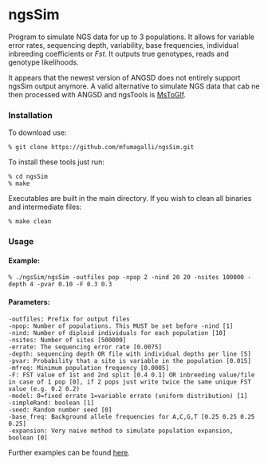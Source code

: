 
# ngsSim

Program to simulate NGS data for up to 3 populations. It allows for variable error rates, sequencing depth, variability, base frequencies, individual inbreeding coefficients or _Fst_. It outputs true genotypes, reads and genotype likelihoods. 

It appears that the newest version of ANGSD does not entirely support ngsSim output anymore. A valid alternative to simulate NGS data that cab ne then processed with ANGSD and ngsTools is [MsToGlf](http://popgen.dk/angsd/index.php/MsToGlf).

### Installation

To download use:

    % git clone https://github.com/mfumagalli/ngsSim.git

To install these tools just run:

    % cd ngsSim
    % make

Executables are built in the main directory. If you wish to clean all binaries and intermediate files:

    % make clean

### Usage

#### Example:

    % ./ngsSim/ngsSim -outfiles pop -npop 2 -nind 20 20 -nsites 100000 -depth 4 -pvar 0.10 -F 0.3 0.3

#### Parameters:
    -outfiles: Prefix for output files
    -npop: Number of populations. This MUST be set before -nind [1]
    -nind: Number of diploid individuals for each population [10]
    -nsites: Number of sites [500000]
    -errate: The sequencing error rate [0.0075]
    -depth: sequencing depth OR file with individual depths per line [5]
    -pvar: Probability that a site is variable in the population [0.015]
    -mfreq: Minimum population frequency [0.0005]
    -F: FST value of 1st and 2nd split [0.4 0.1] OR inbreeding value/file in case of 1 pop [0], if 2 pops just write twice the same unique FST value (e.g. 0.2 0.2)
    -model: 0=fixed errate 1=variable errate (uniform distribution) [1]
    -simpleRand: boolean [1]
    -seed: Random number seed [0]
    -base_freq: Background allele frequencies for A,C,G,T [0.25 0.25 0.25 0.25]
    -expansion: Very naive method to simulate population expansion, boolean [0]

Further examples can be found [here](https://github.com/mfumagalli/ngsSim/tree/master/examples).


